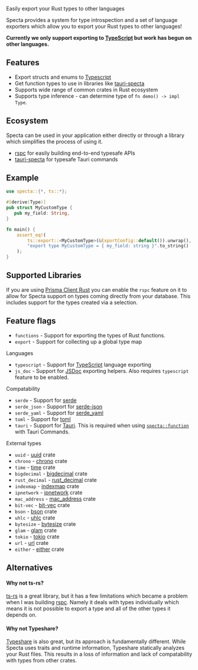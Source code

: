 Easily export your Rust types to other languages

Specta provides a system for type introspection and a set of language exporters which allow you to export your Rust types to other languages!

**Currently we only support exporting to [TypeScript](https://www.typescriptlang.org) but work has begun on other languages.**

## Features
 - Export structs and enums to [Typescript](https://www.typescriptlang.org)
 - Get function types to use in libraries like [tauri-specta](https://github.com/oscartbeaumont/tauri-specta)
 - Supports wide range of common crates in Rust ecosystem
 - Supports type inference - can determine type of `fn demo() -> impl Type`.

## Ecosystem

Specta can be used in your application either directly or through a library which simplifies the process of using it.

- [rspc](https://github.com/oscartbeaumont/rspc) for easily building end-to-end typesafe APIs
- [tauri-specta](https://github.com/oscartbeaumont/tauri-specta) for typesafe Tauri commands

## Example
```rust
use specta::{*, ts::*};

#[derive(Type)]
pub struct MyCustomType {
   pub my_field: String,
}

fn main() {
    assert_eq!(
        ts::export::<MyCustomType>(&ExportConfig::default()).unwrap(),
        "export type MyCustomType = { my_field: string }".to_string()
    );
}
```

## Supported Libraries

If you are using [Prisma Client Rust](https://prisma.brendonovich.dev) you can enable the `rspc` feature on it to allow for Specta support on types coming directly from your database. This includes support for the types created via a selection.

## Feature flags
[//]: # (FEATURE_FLAGS_START)


- `functions` - Support for exporting the types of Rust functions.
- `export` - Support for collecting up a global type map

Languages

- `typescript` - Support for [TypeScript](https://www.typescriptlang.org) language exporting
- `js_doc` - Support for [JSDoc](https://jsdoc.app) exporting helpers. Also requires `typescript` feature to be enabled.

Compatability

- `serde` - Support for [serde](https://serde.rs)
- `serde_json` - Support for [serde-json](https://github.com/serde-rs/json)
- `serde_yaml` - Support for [serde_yaml](https://github.com/dtolnay/serde-yaml)
- `toml` - Support for [toml](https://github.com/toml-rs/toml)
- `tauri` - Support for [Tauri](https://tauri.app). This is required when using [`specta::function`](macro@crate::specta) with Tauri Commands.

External types

- `uuid` - [uuid](https://docs.rs/uuid) crate
- `chrono` - [chrono](https://docs.rs/chrono) crate
- `time` - [time](https://docs.rs/time) crate
- `bigdecimal` - [bigdecimal](https://docs.rs/bigdecimal) crate
- `rust_decimal` - [rust_decimal](https://docs.rs/rust_decimal) crate
- `indexmap` - [indexmap](https://docs.rs/indexmap) crate
- `ipnetwork` - [ipnetwork](https://docs.rs/ipnetwork) crate
- `mac_address` - [mac_address](https://docs.rs/mac_address) crate
- `bit-vec` - [bit-vec](https://docs.rs/bit-vec) crate
- `bson` - [bson](https://docs.rs/bson) crate
- `uhlc` - [uhlc](https://docs.rs/uhlc) crate
- `bytesize` - [bytesize](https://docs.rs/bytesize) crate
- `glam` - [glam](https://docs.rs/glam) crate
- `tokio` - [tokio](https://docs.rs/tokio) crate
- `url` - [url](https://docs.rs/url) crate
- `either` - [either](https://docs.rs/either) crate

[//]: # (FEATURE_FLAGS_END)
## Alternatives

#### Why not ts-rs?

[ts-rs](https://github.com/Aleph-Alpha/ts-rs) is a great library,
but it has a few limitations which became a problem when I was building [rspc](https://github.com/oscartbeaumont/rspc).
Namely it deals with types individually which means it is not possible to export a type and all of the other types it depends on.

#### Why not Typeshare?
[Typeshare](https://github.com/1Password/typeshare) is also great, but its approach is fundamentally different.
While Specta uses traits and runtime information, Typeshare statically analyzes your Rust
files.
This results in a loss of information and lack of compatability with types from other crates.
